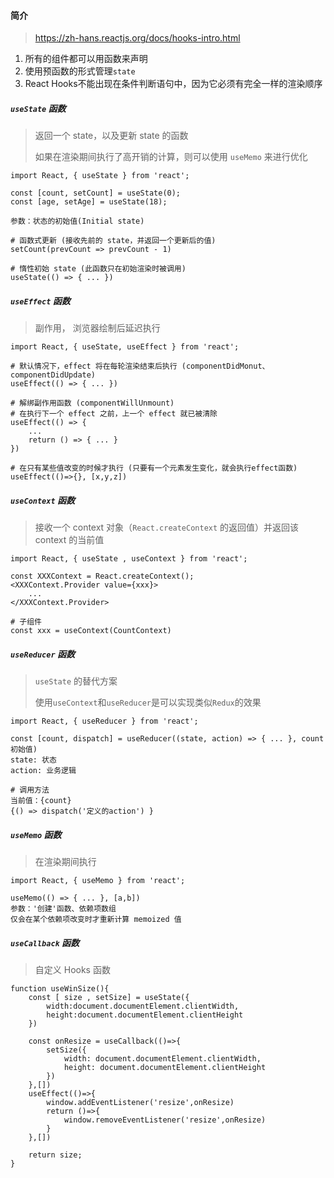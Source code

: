 #### 简介

>  https://zh-hans.reactjs.org/docs/hooks-intro.html 

1.   所有的组件都可以用函数来声明
2.  使用预函数的形式管理`state` 
3.  React Hooks不能出现在条件判断语句中，因为它必须有完全一样的渲染顺序

##### `useState` 函数

>   返回一个 state，以及更新 state 的函数 
>
>   如果在渲染期间执行了高开销的计算，则可以使用 `useMemo` 来进行优化 

```
import React, { useState } from 'react';

const [count, setCount] = useState(0);
const [age, setAge] = useState(18);

参数：状态的初始值(Initial state)

# 函数式更新 (接收先前的 state，并返回一个更新后的值)
setCount(prevCount => prevCount - 1)

# 惰性初始 state (此函数只在初始渲染时被调用)
useState(() => { ... })
```

##### `useEffect` 函数

> 副作用， 浏览器绘制后延迟执行 

```
import React, { useState, useEffect } from 'react';

# 默认情况下，effect 将在每轮渲染结束后执行 (componentDidMonut、componentDidUpdate)
useEffect(() => { ... })

# 解绑副作用函数 (componentWillUnmount)
# 在执行下一个 effect 之前，上一个 effect 就已被清除
useEffect(() => {
	...
	return () => { ... } 
})

# 在只有某些值改变的时候才执行 (只要有一个元素发生变化，就会执行effect函数)
useEffect(()=>{}, [x,y,z])
```

##### `useContext` 函数

>   接收一个 context 对象（`React.createContext` 的返回值）并返回该 context 的当前值 

```
import React, { useState , useContext } from 'react';

const XXXContext = React.createContext();
<XXXContext.Provider value={xxx}>
	...
</XXXContext.Provider>

# 子组件
const xxx = useContext(CountContext)
```

#####  `useReducer`  函数

>   `useState` 的替代方案 
>
>  使用`useContext`和`useReducer`是可以实现类似`Redux`的效果 

```
import React, { useReducer } from 'react';

const [count, dispatch] = useReducer((state, action) => { ... }, count初始值)
state: 状态
action: 业务逻辑

# 调用方法
当前值：{count}
{() => dispatch('定义的action') }
```

##### `useMemo` 函数

> 在渲染期间执行 

```
import React, { useMemo } from 'react';

useMemo(() => { ... }, [a,b])
参数：'创建'函数、依赖项数组
仅会在某个依赖项改变时才重新计算 memoized 值
```

##### `useCallback` 函数

> 自定义 Hooks 函数

```
function useWinSize(){
    const [ size , setSize] = useState({
        width:document.documentElement.clientWidth,
        height:document.documentElement.clientHeight
    })

    const onResize = useCallback(()=>{
        setSize({
            width: document.documentElement.clientWidth,
            height: document.documentElement.clientHeight
        })
    },[]) 
    useEffect(()=>{
        window.addEventListener('resize',onResize)
        return ()=>{
            window.removeEventListener('resize',onResize)
        }
    },[])

    return size;
}
```

